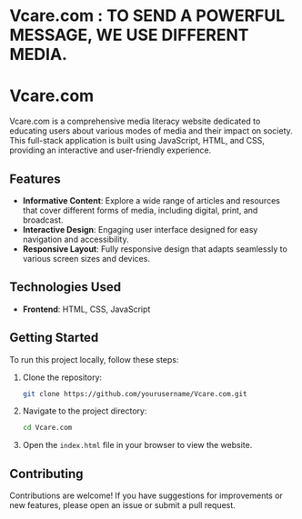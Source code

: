 # Vcare.com : TO SEND A POWERFUL MESSAGE, WE USE DIFFERENT MEDIA.

# Vcare.com

Vcare.com is a comprehensive media literacy website dedicated to educating users about various modes of media and their impact on society. This full-stack application is built using JavaScript, HTML, and CSS, providing an interactive and user-friendly experience.

## Features

- **Informative Content**: Explore a wide range of articles and resources that cover different forms of media, including digital, print, and broadcast.
- **Interactive Design**: Engaging user interface designed for easy navigation and accessibility.
- **Responsive Layout**: Fully responsive design that adapts seamlessly to various screen sizes and devices.

## Technologies Used

- **Frontend**: HTML, CSS, JavaScript

## Getting Started

To run this project locally, follow these steps:

1. Clone the repository:
   ```bash
   git clone https://github.com/yourusername/Vcare.com.git
   ```
2. Navigate to the project directory:
   ```bash
   cd Vcare.com
   ```
3. Open the `index.html` file in your browser to view the website.

## Contributing

Contributions are welcome! If you have suggestions for improvements or new features, please open an issue or submit a pull request.




